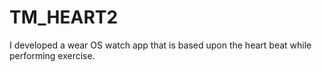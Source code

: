 # TM_HEART2
I developed a wear OS watch app that is based upon the heart beat while performing exercise.

